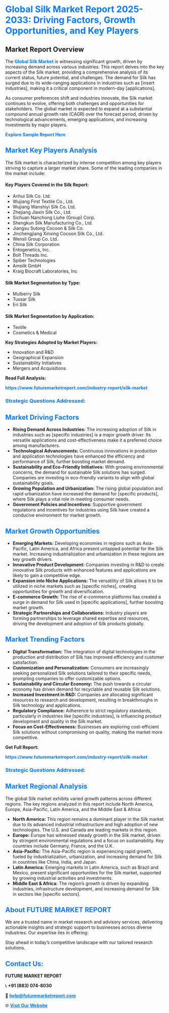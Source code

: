 <h1 style="color: #007BFF;">Global Silk Market Report 2025-2033: Driving Factors, Growth Opportunities, and Key Players</h1>

<section id="overview">
<h2>Market Report Overview</h2>
<p>The <a href="https://www.futuremarketreport.com/industry-report/silk-market" style="color: #007BFF; text-decoration: none;"><strong>Global Silk Market</strong></a> is witnessing significant growth, driven by increasing demand across various industries. This report delves into the key aspects of the Silk market, providing a comprehensive analysis of its current status, future potential, and challenges. The demand for Silk has surged due to its wide-ranging applications in industries such as [insert industries], making it a critical component in modern-day [applications].</p>
<p>As consumer preferences shift and industries innovate, the Silk market continues to evolve, offering both challenges and opportunities for stakeholders. The global market is expected to expand at a substantial compound annual growth rate (CAGR) over the forecast period, driven by technological advancements, emerging applications, and increasing investments by major players.</p>
</section>

<section id="overview">
<p><a href="https://www.futuremarketreport.com/request-sample/reportId=105004" style="color: #007BFF; text-decoration: none;"><strong>Explore Sample Report Here</strong></a></p>
</section>

<section id="key-players">
<h2 style="color: #007BFF;">Market Key Players Analysis</h2>
<p>The Silk market is characterized by intense competition among key players striving to capture a larger market share. Some of the leading companies in the market include:</p>
<h4>Key Players Covered in the Silk Report:</h4>
<ul><li>Anhui Silk Co. Ltd.</li><li>Wujiang First Textile Co., Ltd.</li><li>Wujiang Wanshiyi Silk Co. Ltd.</li><li>Zhejiang Jiaxin Silk Co., Ltd.</li><li>Sichuan Nanchong Liuhe (Group) Corp.</li><li>Shengkun Silk Manufacturing Co., Ltd.</li><li>Jiangsu Sutong Cocoon &amp; Silk Co.</li><li>Jinchengjiang Xinxing Cocoon Silk Co., Ltd.</li><li>Wensli Group Co. Ltd.</li><li>China Silk Corporation</li><li>Entogenetics, Inc.</li><li>Bolt Threads Inc.</li><li>Spiber Technologies</li><li>Amsilk GmbH</li><li>Kraig Biocraft Laboratories, Inc</li></ul>
<h4>Silk Market Segmentation by Type:</h4>
<ul><li>Mulberry Silk</li><li>Tussar Silk</li><li>Eri Silk</li></ul>

<h4>Silk Market Segmentation by Application:</h4>
<ul><li>Textile</li><li>Cosmetics &amp; Medical</li></ul>
<p><strong>Key Strategies Adopted by Market Players:</strong></p>
<ul>
<li>Innovation and R&D</li>
<li>Geographical Expansion</li>
<li>Sustainability Initiatives</li>
<li>Mergers and Acquisitions</li>
</ul>
</section>

<section>
<p><strong>Read Full Analysis: </strong></p><a href="https://www.futuremarketreport.com/industry-report/silk-market" style="color: #007BFF; text-decoration: none;"><strong>https://www.futuremarketreport.com/industry-report/silk-market</strong></a>
<h3 style="color: #007BFF;">Strategic Questions Addressed:</h3>
</section>

<section id="driving-factors">
<h2 style="color: #007BFF;">Market Driving Factors</h2>
<ul>
<li><strong>Rising Demand Across Industries:</strong> The increasing adoption of Silk in industries such as [specific industries] is a major growth driver. Its versatile applications and cost-effectiveness make it a preferred choice among manufacturers.</li>
<li><strong>Technological Advancements:</strong> Continuous innovations in production and application technologies have enhanced the efficiency and performance of Silk, further boosting market demand.</li>
<li><strong>Sustainability and Eco-Friendly Initiatives:</strong> With growing environmental concerns, the demand for sustainable Silk solutions has surged. Companies are investing in eco-friendly variants to align with global sustainability goals.</li>
<li><strong>Growing Population and Urbanization:</strong> The rising global population and rapid urbanization have increased the demand for [specific products], where Silk plays a vital role in meeting consumer needs.</li>
<li><strong>Government Policies and Incentives:</strong> Supportive government regulations and incentives for industries using Silk have created a conducive environment for market growth.</li>
</ul>
</section>

<section id="growth-opportunities">
<h2 style="color: #007BFF;">Market Growth Opportunities</h2>
<ul>
<li><strong>Emerging Markets:</strong> Developing economies in regions such as Asia-Pacific, Latin America, and Africa present untapped potential for the Silk market. Increasing industrialization and urbanization in these regions are key growth drivers.</li>
<li><strong>Innovative Product Development:</strong> Companies investing in R&D to create innovative Silk products with enhanced features and applications are likely to gain a competitive edge.</li>
<li><strong>Expansion into Niche Applications:</strong> The versatility of Silk allows it to be utilized in niche markets such as [specific niches], creating opportunities for growth and diversification.</li>
<li><strong>E-commerce Growth:</strong> The rise of e-commerce platforms has created a surge in demand for Silk used in [specific applications], further boosting market growth.</li>
<li><strong>Strategic Partnerships and Collaborations:</strong> Industry players are forming partnerships to leverage shared expertise and resources, driving the development and adoption of Silk products globally.</li>
</ul>
</section>

<section id="trending-factors">
<h2 style="color: #007BFF;">Market Trending Factors</h2>
<ul>
<li><strong>Digital Transformation:</strong> The integration of digital technologies in the production and distribution of Silk has improved efficiency and customer satisfaction.</li>
<li><strong>Customization and Personalization:</strong> Consumers are increasingly seeking personalized Silk solutions tailored to their specific needs, prompting companies to offer customizable options.</li>
<li><strong>Sustainability and Circular Economy:</strong> The push towards a circular economy has driven demand for recyclable and reusable Silk solutions.</li>
<li><strong>Increased Investment in R&D:</strong> Companies are allocating significant resources to research and development, resulting in breakthroughs in Silk technology and applications.</li>
<li><strong>Regulatory Compliance:</strong> Adherence to strict regulatory standards, particularly in industries like [specific industries], is influencing product development and quality in the Silk market.</li>
<li><strong>Focus on Cost-Effectiveness:</strong> Businesses are exploring cost-efficient Silk solutions without compromising on quality, making the market more competitive.</li>
</ul>
</section>

<section>
<p><strong>Get Full Report: </strong></p><a href="https://www.futuremarketreport.com/industry-report/silk-market" style="color: #007BFF; text-decoration: none;"><strong>https://www.futuremarketreport.com/industry-report/silk-market</strong></a>
<h3 style="color: #007BFF;">Strategic Questions Addressed:</h3>
</section>


<section id="regional-analysis">
<h2 style="color: #007BFF;">Market Regional Analysis</h2>
<p>The global Silk market exhibits varied growth patterns across different regions. The key regions analyzed in this report include North America, Europe, Asia-Pacific, Latin America, and the Middle East & Africa:</p>
<ul>
<li><strong>North America:</strong> This region remains a dominant player in the Silk market due to its advanced industrial infrastructure and high adoption of new technologies. The U.S. and Canada are leading markets in this region.</li>
<li><strong>Europe:</strong> Europe has witnessed steady growth in the Silk market, driven by stringent environmental regulations and a focus on sustainability. Key countries include Germany, France, and the U.K.</li>
<li><strong>Asia-Pacific:</strong> The Asia-Pacific region is experiencing rapid growth, fueled by industrialization, urbanization, and increasing demand for Silk in countries like China, India, and Japan.</li>
<li><strong>Latin America:</strong> Emerging markets in Latin America, such as Brazil and Mexico, present significant opportunities for the Silk market, supported by growing industrial activities and investments.</li>
<li><strong>Middle East & Africa:</strong> The region’s growth is driven by expanding industries, infrastructure development, and increasing demand for Silk in sectors like [specific sectors].</li>
</ul>
</section>

<footer>
<h2 style="color: #007BFF;">About FUTURE MARKET REPORT</h2>
<p>We are a trusted name in market research and advisory services, delivering actionable insights and strategic support to businesses across diverse industries. Our expertise lies in offering:</p>

<p>Stay ahead in today’s competitive landscape with our tailored research solutions.</p>

<h2 style="color: #007BFF;">Contact Us:</h2>
<p><strong>FUTURE MARKET REPORT</strong></p>
<p>📞 <strong>+91 (883) 074-8030</strong></p>
<p>📧 <strong><a href="mailto:help@futuremarketreport.com" style="color: #007BFF;">help@futuremarketreport.com</a></strong></p>
<p>🌐 <strong><a href="https://www.futuremarketreport.com/" style="color: #007BFF;">Visit Our Website</a></strong></p>
</footer>